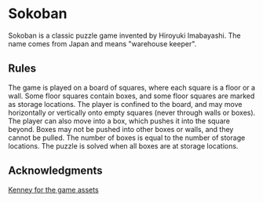 # Sokoban
Sokoban is a classic puzzle game invented by Hiroyuki Imabayashi. The name comes from Japan and means "warehouse keeper".

## Rules
The game is played on a board of squares, where each square is a floor or a wall. Some floor squares contain boxes, and some floor squares are marked as storage locations.
The player is confined to the board, and may move horizontally or vertically onto empty squares (never through walls or boxes). The player can also move into a box, which pushes it into the square beyond. Boxes may not be pushed into other boxes or walls, and they cannot be pulled. The number of boxes is equal to the number of storage locations. The puzzle is solved when all boxes are at storage locations.

## Acknowledgments
[Kenney for the game assets](https://twitter.com/kenneynl)
